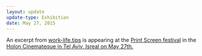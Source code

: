 ```yaml
---
layout: update
update-type: Exhibition
date: May 27, 2015
---
```


An excerpt from <a href="http://work-life.tips" title="work-life.tips">work-life.tips</a> is appearing at the <a href="http://www.printscreenfestival.com/" title="Print Screen festival">Print Screen festival</a> in the <a href="https://www.facebook.com/pages/Maratoon-Holon-Cinematheque/309958785815375" title="Holon Cinemateque">Holon Cinemateque in Tel Aviv, Isreal on May 27th.
